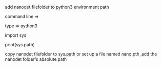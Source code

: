 add nanodet filefolder to python3 environment path

command line =>

type => python3

import sys

print(sys.path)



copy nanodet filefolder to sys.path or set up a file named nano.pth ,add the nanodet folder's absolute path


